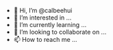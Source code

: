 - 👋 Hi, I’m @calbeehui
- 👀 I’m interested in ...
- 🌱 I’m currently learning ...
- 💞️ I’m looking to collaborate on ...
- 📫 How to reach me ...

<!---
calbeehui/calbeehui is a ✨ special ✨ repository because its `README.md` (this file) appears on your GitHub profile.
You can click the Preview link to take a look at your changes.
--->
